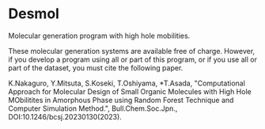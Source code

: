 # Desmol
Molecular generation program with high hole mobilities.

These molecular generation systems are available free of charge. However, if you develop a program using all or part of this program, or if you use all or part of the dataset, you must cite the following paper.

K.Nakaguro, Y.Mitsuta, S.Koseki, T.Oshiyama, *T.Asada,
"Computational Approach for Molecular Design of Small Organic Molecules with High Hole MObilitites in Amorphous Phase using Random Forest Technique and Computer Simulation Method.",
Bull.Chem.Soc.Jpn., DOI:10.1246/bcsj.20230130(2023).

